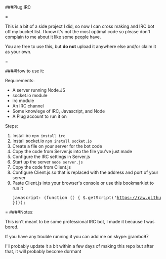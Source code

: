 ###Plug.IRC

=

This is a bit of a side project I did, so now I can cross making and IRC bot off my bucket list. I know it's not the most optimal code so please don't complain to me about it like some people have.

You are free to use this, but <b>do not</b> upload it anywhere else and/or claim it as your own.

=

####How to use it:

Requirements: 

- A server running Node.JS
- socket.io module
- irc module
- An IRC channel
- Some knowlege of IRC, Javascript, and Node
- A Plug account to run it on

Steps:

1. Install irc `npm install irc`
2. Install socket.io `npm install socket.io`
3. Create a file on your server for the bot code
4. Copy the code from Server.js into the file you've just made
5. Configure the IRC settings in Server.js
6. Start up the server `node server.js`
7. Copy the code from Client.js
8. Configure Client.js so that <socket server> is replaced with the address and port of your server
9. Paste Client.js into your browser's console or use this bookmarklet to run it <pre>javascript: (function () { $.getScript('https://raw.github.com/derpthebass/Plug.IRC/master/Client.js') }());</pre>

=
####Notes:

This isn't meant to be some professional IRC bot, I made it because I was bored.

If you have any trouble running it you can add me on skype: jjrambo97

I'll probably update it a bit within a few days of making this repo but after that, it will probably become dormant

